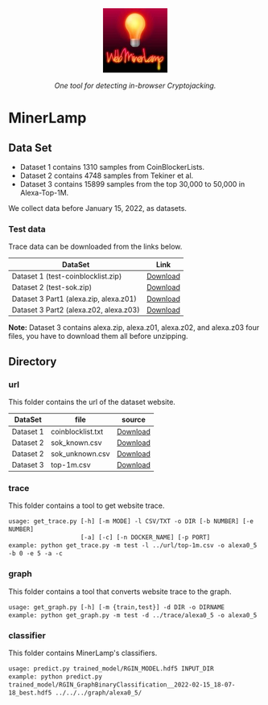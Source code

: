 <div align="center">
 <img src="res/WebMinerLamp.jpg">
</div>
<p align="center">
  <i>One tool for detecting in-browser Cryptojacking.</i>
</p>


# MinerLamp

## Data Set

- Dataset 1 contains 1310 samples from CoinBlockerLists.
- Dataset 2 contains 4748 samples from Tekiner et al.
- Dataset 3 contains 15899 samples from the top 30,000 to 50,000 in Alexa-Top-1M.

We collect data before January 15, 2022, as datasets.

### Test data

Trace data can be downloaded from the links below.

| DataSet | Link  |
|  ----  | ----  |
| Dataset 1 (test-coinblocklist.zip)|  [Download](https://drive.google.com/drive/folders/1BU3o1ZJOv2CQZDxFkRh9wwztaSHePxBT?usp=sharing) |
| Dataset 2 (test-sok.zip)|  [Download](https://drive.google.com/drive/folders/1BU3o1ZJOv2CQZDxFkRh9wwztaSHePxBT?usp=sharing) |
| Dataset 3 Part1 (alexa.zip, alexa.z01) |  [Download](https://drive.google.com/drive/folders/1BU3o1ZJOv2CQZDxFkRh9wwztaSHePxBT?usp=sharing) |
| Dataset 3 Part2 (alexa.z02, alexa.z03) |  [Download](https://drive.google.com/drive/folders/10z3wdew4ls776NOWf2Lp_wWBK6qqWEMA?usp=sharing) |

**Note:** Dataset 3 contains alexa.zip, alexa.z01, alexa.z02, and alexa.z03 four files, you have to download them all before unzipping.

## Directory

### url
This folder contains the url of the dataset website.

| DataSet |  file   | source  |
|  ----  |  ----  | ----  |
| Dataset 1 | coinblocklist.txt  | [Download](https://zerodot1.gitlab.io/CoinBlockerLists/list_browser.txt) |
| Dataset 2 | sok_known.csv  | [Download](https://raw.githubusercontent.com/sokcryptojacking/SoK/main/PublicWWW%20Dataset/known_service_provider_domain_list.csv) |
| Dataset 2 | sok_unknown.csv | [Download](https://raw.githubusercontent.com/sokcryptojacking/SoK/main/PublicWWW%20Dataset/unknown_service_provider_domain_list.csv) |
| Dataset 3 | top-1m.csv | [Download](http://s3.amazonaws.com/alexa-static/top-1m.csv.zip) |


### trace
This folder contains a tool to get website trace.

```shell script
usage: get_trace.py [-h] [-m MODE] -l CSV/TXT -o DIR [-b NUMBER] [-e NUMBER]
                    [-a] [-c] [-n DOCKER_NAME] [-p PORT]
example: python get_trace.py -m test -l ../url/top-1m.csv -o alexa0_5 -b 0 -e 5 -a -c
```

### graph
This folder contains a tool that converts website trace to the graph.

```shell script
usage: get_graph.py [-h] [-m {train,test}] -d DIR -o DIRNAME
example: python get_graph.py -m test -d ../trace/alexa0_5 -o alexa0_5
```

### classifier
This folder contains MinerLamp's classifiers.

```shell script
usage: predict.py trained_model/RGIN_MODEL.hdf5 INPUT_DIR
example: python predict.py trained_model/RGIN_GraphBinaryClassification__2022-02-15_18-07-18_best.hdf5 ../../../graph/alexa0_5/
```

